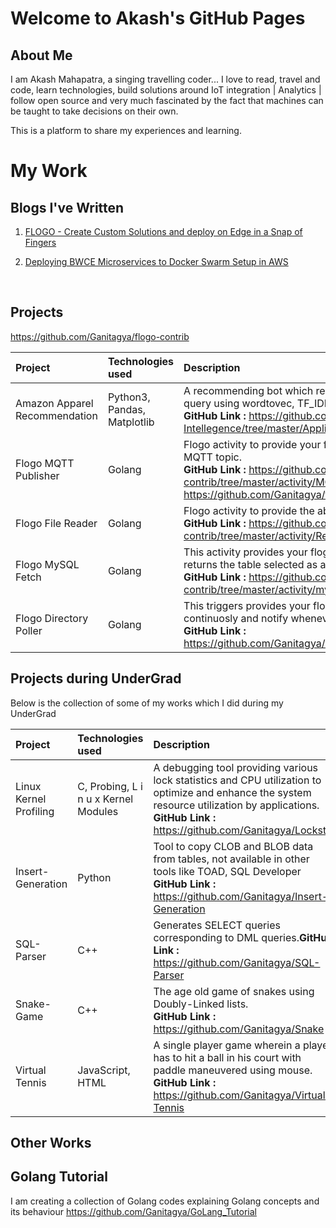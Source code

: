 # Welcome to Akash's GitHub Pages

## About Me 
I am Akash Mahapatra, a singing travelling coder... I love to read, travel and code, learn technologies, build solutions around IoT integration | Analytics | follow open source and very much fascinated by the fact that machines can be taught to take decisions on their own.

This is a platform to share my experiences and learning.


# My Work

## Blogs I've Written
1. [FLOGO - Create Custom Solutions and deploy on Edge in a Snap of Fingers](https://community.tibco.com/wiki/flogo-create-custom-solutions-and-deploy-edge-snap-fingers)

2. [Deploying BWCE Microservices to Docker Swarm Setup in AWS](https://community.tibco.com/wiki/developing-and-deploying-applications-tibco-businessworkstm-container-edition-docker-swarm)
<br />


## Projects

https://github.com/Ganitagya/flogo-contrib


| Project   |  Technologies used  |  Description    | 
|:----------|  :---------------| :---------------|
|Amazon Apparel Recommendation|  Python3, Pandas, Matplotlib| A recommending bot which recommends apparels depending on your search query using wordtovec, TF_IDF algorithms. (work in Progress ) <br /> **GitHub Link :** https://github.com/Ganitagya/Applied-Artificial-Intellegence/tree/master/Applied_AI_UseCases/AmaZon_Apparel_Recommendation|
|Flogo MQTT Publisher|  Golang | Flogo activity to provide your flogo application the ability to publish a message on MQTT topic.<br /> **GitHub Link :** https://github.com/Ganitagya/flogo-contrib/tree/master/activity/MQTT_noCert <br /> https://github.com/Ganitagya/flogo-contrib/tree/master/activity/MQTT_Pub_TLS |
|Flogo File Reader |  Golang| Flogo activity to provide the ability to your Flogo application to read files<br /> **GitHub Link :** https://github.com/Ganitagya/flogo-contrib/tree/master/activity/ReadFile|
|Flogo MySQL Fetch| Golang | This activity provides your flogo application the ability to make a select query and returns the table selected as a JSON string.<br /> **GitHub Link :** https://github.com/Ganitagya/flogo-contrib/tree/master/activity/mySQLFetch|
|Flogo Directory Poller|  Golang |This triggers provides your flogo application the ability to poll a bdirectory continuosly and notify whenever anything changes inside that directory<br /> **GitHub Link :** https://github.com/Ganitagya/Custom_flogo_activity/tree/master/dirpoll|


## Projects during UnderGrad 
Below is the collection of some of my works which I did during my UnderGrad 

| Project   |  Technologies used  |  Description    |   
|:----------|  :---------------| :---------------|
| Linux Kernel Profiling|C, Probing, L i n u x Kernel Modules|A debugging tool providing various lock statistics and CPU utilization to optimize and enhance the system resource utilization by applications. <br /> **GitHub Link :** https://github.com/Ganitagya/Lockstat |
| Insert-Generation |Python |Tool to copy CLOB and BLOB data from tables, not available in other tools like TOAD, SQL Developer<br /> **GitHub Link :**  https://github.com/Ganitagya/Insert-Generation |        
| SQL-Parser|C++ |Generates SELECT queries corresponding to DML queries.**GitHub Link :** https://github.com/Ganitagya/SQL-Parser |
| Snake-Game  |C++ |The age old game of snakes using Doubly-Linked lists.<br /> **GitHub Link :** https://github.com/Ganitagya/Snake | 
| Virtual Tennis|JavaScript, HTML| A single player game wherein a player has to hit a ball in his court with paddle maneuvered using mouse.<br /> **GitHub Link :**  https://github.com/Ganitagya/Virtual-Tennis |


## Other Works 

## Golang Tutorial 
I am creating a collection of Golang codes explaining Golang concepts and its behaviour
https://github.com/Ganitagya/GoLang_Tutorial
